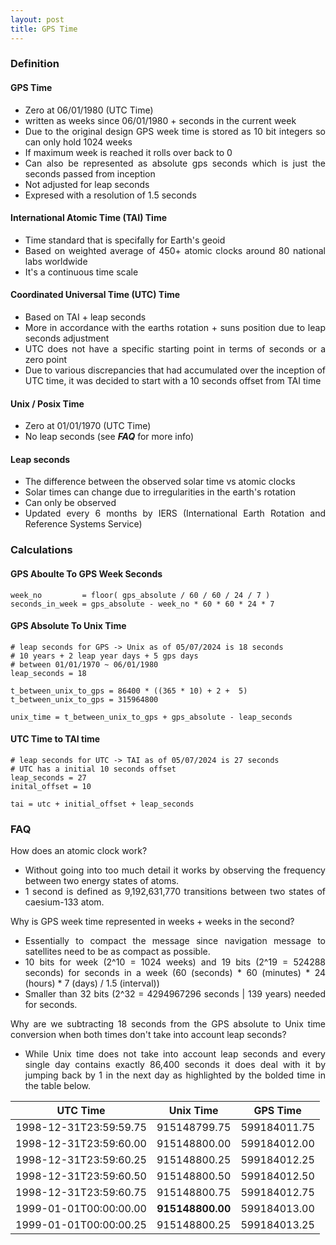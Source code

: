 ```yaml
---
layout: post
title: GPS Time
---
```


<div style="text-align: justify" markdown="1">
<h3>Definition</h3>

<h4>GPS Time</h4>

- Zero at 06/01/1980 (UTC Time) 
- written as weeks since 06/01/1980 + seconds in the current week
- Due to the original design GPS week time is stored as 10 bit integers so can only hold 1024 weeks
- If maximum week is reached it rolls over back to 0
- Can also be represented as absolute gps seconds which is just the seconds passed from inception
- Not adjusted for leap seconds
- Expresed with a resolution of 1.5 seconds

<h4>International Atomic Time (TAI) Time</h4>

- Time standard that is specifally for Earth's geoid
- Based on weighted average of 450+ atomic clocks around 80 national labs worldwide
- It's a continuous time scale

<h4>Coordinated Universal Time (UTC) Time</h4>

- Based on TAI + leap seconds
- More in accordance with the earths rotation + suns position due to leap seconds adjustment
- UTC does not have a specific starting point in terms of seconds or a zero point
- Due to various discrepancies that had accumulated over the inception of UTC time, it was decided to start with a 10 seconds offset from TAI time

<h4>Unix / Posix Time</h4>

- Zero at 01/01/1970 (UTC Time)
- No leap seconds (see ***FAQ*** for more info)

<h4>Leap seconds</h4>

- The difference between the observed solar time vs atomic clocks
- Solar times can change due to irregularities in the earth's rotation
- Can only be observed
- Updated every 6 months by IERS (International Earth Rotation and Reference Systems Service)

<h3>Calculations</h3>

<h4>GPS Aboulte To GPS Week Seconds</h4>

```
week_no         = floor( gps_absolute / 60 / 60 / 24 / 7 )
seconds_in_week = gps_absolute - week_no * 60 * 60 * 24 * 7
```
<h4>GPS Absolute To Unix Time</h4>

```
# leap seconds for GPS -> Unix as of 05/07/2024 is 18 seconds
# 10 years + 2 leap year days + 5 gps days
# between 01/01/1970 ~ 06/01/1980 
leap_seconds = 18

t_between_unix_to_gps = 86400 * ((365 * 10) + 2 +  5)
t_between_unix_to_gps = 315964800 

unix_time = t_between_unix_to_gps + gps_absolute - leap_seconds
```

<h4>UTC Time to TAI time</h4>

```
# leap seconds for UTC -> TAI as of 05/07/2024 is 27 seconds
# UTC has a initial 10 seconds offset
leap_seconds = 27
inital_offset = 10

tai = utc + initial_offset + leap_seconds
```

<h3>FAQ</h3>
How does an atomic clock work?

- Without going into too much detail it works by observing the frequency between two energy states of atoms.
- 1 second is defined as 9,192,631,770 transitions between two states of caesium-133 atom.


Why is GPS week time represented in weeks + weeks in the second?

- Essentially to compact the message since navigation message to satellites need to be as compact as possible.
- 10 bits for week (2^10 = 1024 weeks) and 19 bits (2^19 = 524288 seconds) for seconds in a week 
(60 (seconds) * 60 (minutes) * 24 (hours) * 7 (days) / 1.5 (interval))
- Smaller than 32 bits (2^32 = 4294967296 seconds | 139 years) needed for seconds.

Why are we subtracting 18 seconds from the GPS absolute to Unix time conversion when both times don't take into account leap seconds?

- While Unix time does not take into account leap seconds and every single day contains exactly 86,400 seconds it does deal with it by jumping back by 1 in the next day as highlighted by the bolded time in the table below.

| UTC Time | Unix Time | GPS Time |
|:-:|:-:|:-:|
| 1998-12-31T23:59:59.75 | 915148799.75 |  599184011.75 |
| 1998-12-31T23:59:60.00 | 915148800.00 | 599184012.00 |
| 1998-12-31T23:59:60.25 | 915148800.25 | 599184012.25 |
| 1998-12-31T23:59:60.50 | 915148800.50 | 599184012.50 |
| 1998-12-31T23:59:60.75 | 915148800.75 | 599184012.75 |
| 1999-01-01T00:00:00.00 | **915148800.00** | 599184013.00 |
| 1999-01-01T00:00:00.25 | 915148800.25 | 599184013.25 |

</div>

